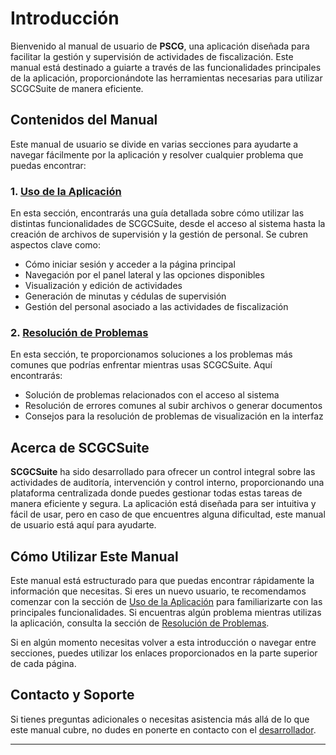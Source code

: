 # Introducción

Bienvenido al manual de usuario de **PSCG**, una aplicación diseñada para facilitar la gestión y supervisión de actividades de fiscalización. Este manual está destinado a guiarte a través de las funcionalidades principales de la aplicación, proporcionándote las herramientas necesarias para utilizar SCGCSuite de manera eficiente.

## Contenidos del Manual

Este manual de usuario se divide en varias secciones para ayudarte a navegar fácilmente por la aplicación y resolver cualquier problema que puedas encontrar:

### 1. [Uso de la Aplicación](./usage.md)

En esta sección, encontrarás una guía detallada sobre cómo utilizar las distintas funcionalidades de SCGCSuite, desde el acceso al sistema hasta la creación de archivos de supervisión y la gestión de personal. Se cubren aspectos clave como:

- Cómo iniciar sesión y acceder a la página principal
- Navegación por el panel lateral y las opciones disponibles
- Visualización y edición de actividades
- Generación de minutas y cédulas de supervisión
- Gestión del personal asociado a las actividades de fiscalización

### 2. [Resolución de Problemas](./troubleshooting.md)

En esta sección, te proporcionamos soluciones a los problemas más comunes que podrías enfrentar mientras usas SCGCSuite. Aquí encontrarás:

- Solución de problemas relacionados con el acceso al sistema
- Resolución de errores comunes al subir archivos o generar documentos
- Consejos para la resolución de problemas de visualización en la interfaz

## Acerca de SCGCSuite

**SCGCSuite** ha sido desarrollado para ofrecer un control integral sobre las actividades de auditoría, intervención y control interno, proporcionando una plataforma centralizada donde puedes gestionar todas estas tareas de manera eficiente y segura. La aplicación está diseñada para ser intuitiva y fácil de usar, pero en caso de que encuentres alguna dificultad, este manual de usuario está aquí para ayudarte.

## Cómo Utilizar Este Manual

Este manual está estructurado para que puedas encontrar rápidamente la información que necesitas. Si eres un nuevo usuario, te recomendamos comenzar con la sección de [Uso de la Aplicación](./usage.md) para familiarizarte con las principales funcionalidades. Si encuentras algún problema mientras utilizas la aplicación, consulta la sección de [Resolución de Problemas](./troubleshooting.md).

Si en algún momento necesitas volver a esta introducción o navegar entre secciones, puedes utilizar los enlaces proporcionados en la parte superior de cada página.

## Contacto y Soporte

Si tienes preguntas adicionales o necesitas asistencia más allá de lo que este manual cubre, no dudes en ponerte en contacto con el [desarrollador](https://github.com/bytelu).

---

